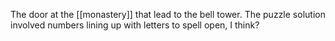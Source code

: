 The door at the [[monastery]] that lead to the bell tower. The puzzle solution involved numbers lining up with letters to spell open, I think?